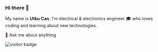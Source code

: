 ### Hi there 👋
My name is **Utku Can**, I'm electrical & electronics engineer 🎓 who loves coding and learning about new technologies.

💬 Ask me about anything

![visitor badge](https://visitor-badge.glitch.me/badge?page_id=ucaktas.ucaktas&left_color=red&right_color=gray)        


<!--
**ucaktas/ucaktas** is a ✨ _special_ ✨ repository because its `README.md` (this file) appears on your GitHub profile.

Here are some ideas to get you started:

- 🔭 I’m currently working on ...
- 🌱 I’m currently learning ...
- 👯 I’m looking to collaborate on ...
- 🤔 I’m looking for help with ...
- 💬 Ask me about ...
- 📫 How to reach me: ...
- 😄 Pronouns: ...
- ⚡ Fun fact: ...
-->
